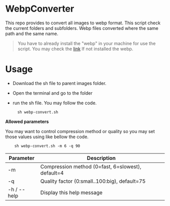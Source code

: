 # WebpConverter

This repo provides to convert all images to webp format. This script check the current folders and subfolders. Webp files converted where the same path and the same name.

> You have to already install the "webp" in your machine for use the script.
> You may check the [link](https://developers.google.com/speed/webp/docs/precompiled)  If not installed the webp.

# Usage

- Download the sh file to parent images folder.
- Open the terminal and go to the folder
- run the sh file. You may follow the code.

		sh webp-convert.sh

**Allowed parameters**

You may want to control compression method or quality so you may set those values using like bellow the code.

		sh webp-convert.sh -m 6 -q 90

| Parameter | Description  |
|--|--|
| -m | Compression method (0=fast, 6=slowest), default=4 |
| -q | Quality factor (0:small..100:big), default=75 |
| -h / --help | Display this help message |

